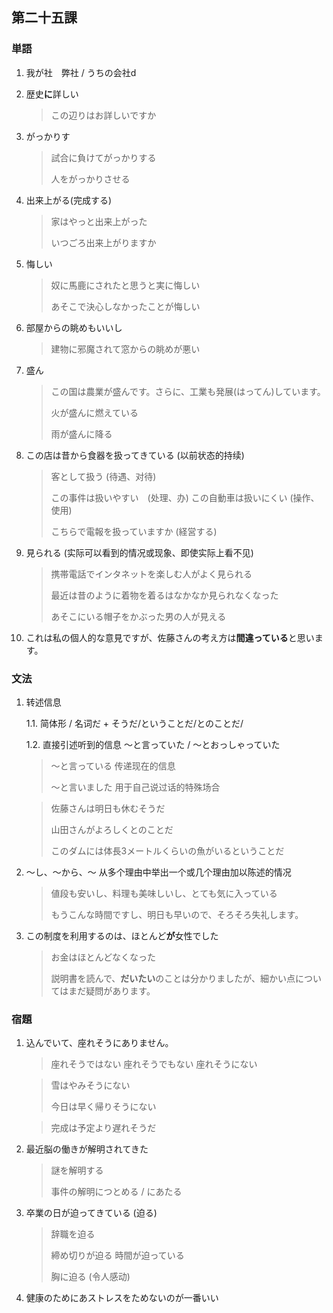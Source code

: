 ## 第二十五課

### 単語

1. 我が社　弊社 / うちの会社d

2. 歴史**に**詳しい

    > この辺りはお詳しいですか

3. がっかりす

    > 試合に負けてがっかりする
    >
    > 人をがっかりさせる

4. 出来上がる(完成する)

    > 家はやっと出来上がった
    >
    > いつごろ出来上がりますか

5. 悔しい

    > 奴に馬鹿にされたと思うと実に悔しい
    >
    > あそこで決心しなかったことが悔しい

6. 部屋からの眺めもいいし

    > 建物に邪魔されて窓からの眺めが悪い

7. 盛ん

    > この国は農業が盛んです。さらに、工業も発展(はってん)しています。
    >
    > 火が盛んに燃えている
    >
    > 雨が盛んに降る

8. この店は昔から食器を扱ってきている (以前状态的持续)

    > 客として扱う (待遇、对待)
    >
    > この事件は扱いやすい　(处理、办)
    > この自動車は扱いにくい (操作、使用)
    >
    > こちらで電報を扱っていますか (経営する)

9. 見られる (实际可以看到的情况或现象、即使实际上看不见)

    > 携帯電話でインタネットを楽しむ人がよく見られる
    >
    > 最近は昔のように着物を着るはなかなか見られなくなった
    >
    > あそこにいる帽子をかぶった男の人が見える

10. これは私の個人的な意見ですが、佐藤さんの考え方は**間違っている**と思います。

### 文法

1. 转述信息

    1.1. 简体形 / 名词だ + そうだ/ということだ/とのことだ/

    1.2. 直接引述听到的信息 ～と言っていた / ～とおっしゃっていた
    
    > ～と言っている 传递现在的信息
    >
    > ～と言いました 用于自己说过话的特殊场合

    > 佐藤さんは明日も休むそうだ
    >
    > 山田さんがよろしくとのことだ
    >
    > このダムには体長3メートルくらいの魚がいるということだ

2. ～し、～から、～ 从多个理由中举出一个或几个理由加以陈述的情况

    > 値段も安いし、料理も美味しいし、とても気に入っている
    >
    > もうこんな時間ですし、明日も早いので、そろそろ失礼します。

3. この制度を利用するのは、ほとんど**が**女性でした

    > お金はほとんどなくなった
    >
    > 説明書を読んで、**だいたい**のことは分かりましたが、細かい点についてはまだ疑問があります。

### 宿題

1. 込んでいて、座れそうにありません。

    > 座れそうではない
    > 座れそうでもない
    > 座れそうにない

    > 雪はやみそうにない
    >
    > 今日は早く帰りそうにない

    > 完成は予定より遅れそうだ

2. 最近脳の働きが解明されてきた

    > 謎を解明する
    >
    > 事件の解明につとめる / にあたる

3. 卒業の日が迫ってきている (迫る)

    > 辞職を迫る
    >
    > 締め切りが迫る
    > 時間が迫っている
    >
    > 胸に迫る (令人感动)

4. 健康のためにあストレスをためないのが一番いい
